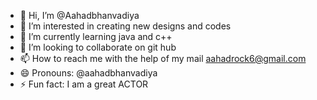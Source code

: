 - 👋 Hi, I’m @Aahadbhanvadiya
- 👀 I’m interested in creating new designs and codes
- 🌱 I’m currently learning java and c++
- 💞️ I’m looking to collaborate on git hub
- 📫 How to reach me with the help of my mail aahadrock6@gmail.com
- 😄 Pronouns: @aahadbhanvadiya
- ⚡ Fun fact: I am a great ACTOR

  
<!---
Aahadbhanvadiya/Aahadbhanvadiya is a ✨ special ✨ repository because its `README.md` (this file) appears on your GitHub profile.
You can click the Preview link to take a look at your changes.
--->
